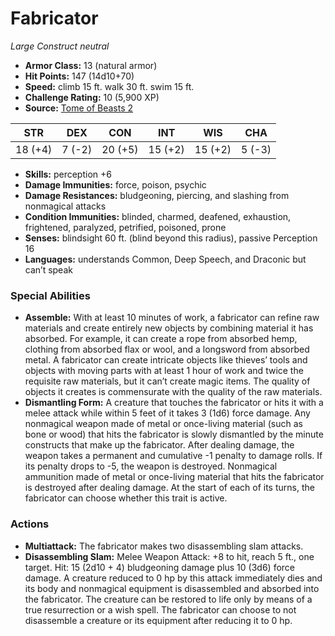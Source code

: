 # Fabricator

*Large* *Construct* *neutral*

- **Armor Class:** 13 (natural armor)
- **Hit Points:** 147 (14d10+70)
- **Speed:** climb 15 ft. walk 30 ft. swim 15 ft.
- **Challenge Rating:** 10 (5,900 XP)
- **Source:** [Tome of Beasts 2](https://koboldpress.com/kpstore/product/tome-of-beasts-2-for-5th-edition/)

| STR | DEX | CON | INT | WIS | CHA |
| --- | --- | --- | --- | --- | --- |
| 18 (+4) | 7 (-2) | 20 (+5) | 15 (+2) | 15 (+2) | 5 (-3) |

- **Skills:** perception +6
- **Damage Immunities:** force, poison, psychic
- **Damage Resistances:** bludgeoning, piercing, and slashing from nonmagical attacks
- **Condition Immunities:** blinded, charmed, deafened, exhaustion, frightened, paralyzed, petrified, poisoned, prone
- **Senses:** blindsight 60 ft. (blind beyond this radius), passive Perception 16
- **Languages:** understands Common, Deep Speech, and Draconic but can’t speak
### Special Abilities
- **Assemble:** With at least 10 minutes of work, a fabricator can refine raw materials and create entirely new objects by combining material it has absorbed. For example, it can create a rope from absorbed hemp, clothing from absorbed flax or wool, and a longsword from absorbed metal. A fabricator can create intricate objects like thieves’ tools and objects with moving parts with at least 1 hour of work and twice the requisite raw materials, but it can’t create magic items. The quality of objects it creates is commensurate with the quality of the raw materials.
- **Dismantling Form:** A creature that touches the fabricator or hits it with a melee attack while within 5 feet of it takes 3 (1d6) force damage. Any nonmagical weapon made of metal or once-living material (such as bone or wood) that hits the fabricator is slowly dismantled by the minute constructs that make up the fabricator. After dealing damage, the weapon takes a permanent and cumulative -1 penalty to damage rolls. If its penalty drops to -5, the weapon is destroyed. Nonmagical ammunition made of metal or once-living material that hits the fabricator is destroyed after dealing damage. At the start of each of its turns, the fabricator can choose whether this trait is active.
### Actions
- **Multiattack:** The fabricator makes two disassembling slam attacks.
- **Disassembling Slam:** Melee Weapon Attack: +8 to hit, reach 5 ft., one target. Hit: 15 (2d10 + 4) bludgeoning damage plus 10 (3d6) force damage. A creature reduced to 0 hp by this attack immediately dies and its body and nonmagical equipment is disassembled and absorbed into the fabricator. The creature can be restored to life only by means of a true resurrection or a wish spell. The fabricator can choose to not disassemble a creature or its equipment after reducing it to 0 hp.
